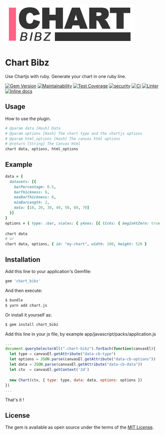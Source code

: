 ![Chart Bibz logo](https://raw.githubusercontent.com/thooams/chart_bibz/main/chart-bibz-logo.gif)

# Chart Bibz
Use Chartjs with ruby. Generate your chart in one ruby line.

[![Gem Version](https://badge.fury.io/rb/chart_bibz.svg)](https://badge.fury.io/rb/chart_bibz)
[![Maintainability](https://api.codeclimate.com/v1/badges/7e8e319e9f7197593733/maintainability)](https://codeclimate.com/github/thooams/chart_bibz/maintainability)
[![Test Coverage](https://api.codeclimate.com/v1/badges/7e8e319e9f7197593733/test_coverage)](https://codeclimate.com/github/thooams/chart_bibz/test_coverage)
[![security](https://hakiri.io/github/thooams/chart_bibz/main.svg)](https://hakiri.io/github/thooams/chart_bibz/main)
[![Ci](https://github.com/thooams/chart_bibz/workflows/CI/badge.svg)](https://github.com/thooams/chart_bibz/actions)
[![Linter](https://github.com/thooams/chart_bibz/workflows/Linter/badge.svg)](https://github.com/thooams/chart_bibz/actions)
[![Inline docs](http://inch-ci.org/github/thooams/chart_bibz.svg?branch=main)](http://inch-ci.org/github/thooams/chart_bibz)


## Usage
How to use the plugin.

```ruby
# @param data [Hash] Data
# @param options [Hash] The chart type and the chartjs options
# @param html_options [Hash] The canvas html options
# @return [String] The Canvas Html
chart data, options, html_options
```

## Example
```ruby
data = {
  datasets: [{
    barPercentage: 0.5,
    barThickness: 6,
    maxBarThickness: 8,
    minBarLength: 2,
    data: [10, 20, 30, 40, 50, 60, 70]
  }]
}
options = { type: :bar, scales: { yAxes: [{ ticks: { beginAtZero: true } }] } }

chart data
# or
chart data, options, { id: "my-chart", width: 100, height: 520 }
```

## Installation
Add this line to your application's Gemfile:

```ruby
gem 'chart_bibz'
```

And then execute:
```bash
$ bundle
$ yarn add chart.js
```

Or install it yourself as:
```bash
$ gem install chart_bibz
```

Add this line in your js file, by example app/javascript/packs/application.js
```js
...
document.querySelectorAll(".chart-bibz").forEach(function(canvasEl){
  let type = canvasEl.getAttribute("data-cb-type")
  let options = JSON.parse(canvasEl.getAttribute("data-cb-options"))
  let data = JSON.parse(canvasEl.getAttribute("data-cb-data"))
  let ctx  = canvasEl.getContext('2d')

  new Chart(ctx, { type: type, data: data, options: options })
})
...
```

That's it !

## License
The gem is available as open source under the terms of the [MIT License](https://opensource.org/licenses/MIT).
